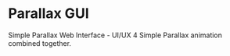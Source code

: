 # Parallax GUI
Simple Parallax Web Interface - UI/UX 
4 Simple Parallax animation combined together.
